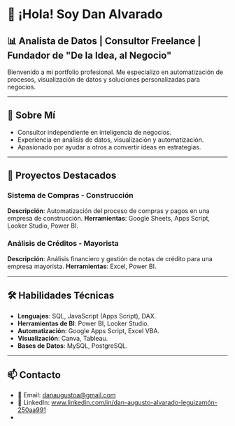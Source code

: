 # 👋 ¡Hola! Soy Dan Alvarado

## 📊 Analista de Datos | Consultor Freelance | Fundador de "De la Idea, al Negocio"

Bienvenido a mi portfolio profesional. Me especializo en automatización de procesos, visualización de datos y soluciones personalizadas para negocios.

---

## 🧠 Sobre Mí

- Consultor independiente en inteligencia de negocios.
- Experiencia en análisis de datos, visualización y automatización.
- Apasionado por ayudar a otros a convertir ideas en estrategias.

---

## 🚀 Proyectos Destacados

### Sistema de Compras - Construcción
**Descripción**: Automatización del proceso de compras y pagos en una empresa de construcción.
**Herramientas**: Google Sheets, Apps Script, Looker Studio, Power BI.

### Análisis de Créditos - Mayorista
**Descripción**: Análisis financiero y gestión de notas de crédito para una empresa mayorista.
**Herramientas**: Excel, Power BI.

---

## 🛠️ Habilidades Técnicas

- **Lenguajes**: SQL, JavaScript (Apps Script), DAX.
- **Herramientas de BI**: Power BI, Looker Studio.
- **Automatización**: Google Apps Script, Excel VBA.
- **Visualización**: Canva, Tableau.
- **Bases de Datos**: MySQL, PostgreSQL.

---

## 📫 Contacto

- 📧 Email: danaugustoa@gmail.com
- 💼 LinkedIn: www.linkedin.com/in/dan-augusto-alvarado-leguizamón-250aa991
- 
